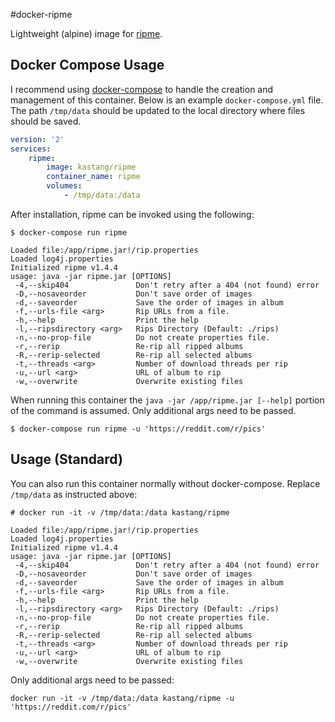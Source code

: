 #docker-ripme

Lightweight (alpine) image for [ripme](https://github.com/4pr0n/ripme).

## Docker Compose Usage

I recommend using [docker-compose](https://docs.docker.com/compose/) to handle the creation and management of this container. Below is an example `docker-compose.yml` file. The path `/tmp/data` should be updated to the local directory where files should be saved.

```yml
version: '2'
services:
    ripme:
        image: kastang/ripme
        container_name: ripme
        volumes:
            - /tmp/data:/data
```

After installation, ripme can be invoked using the following:

```
$ docker-compose run ripme

Loaded file:/app/ripme.jar!/rip.properties
Loaded log4j.properties
Initialized ripme v1.4.4
usage: java -jar ripme.jar [OPTIONS]
 -4,--skip404               Don't retry after a 404 (not found) error
 -D,--nosaveorder           Don't save order of images
 -d,--saveorder             Save the order of images in album
 -f,--urls-file <arg>       Rip URLs from a file.
 -h,--help                  Print the help
 -l,--ripsdirectory <arg>   Rips Directory (Default: ./rips)
 -n,--no-prop-file          Do not create properties file.
 -r,--rerip                 Re-rip all ripped albums
 -R,--rerip-selected        Re-rip all selected albums
 -t,--threads <arg>         Number of download threads per rip
 -u,--url <arg>             URL of album to rip
 -w,--overwrite             Overwrite existing files
```

When running this container the `java -jar /app/ripme.jar [--help]` portion of the command is assumed. Only additional args need to be passed. 

```
$ docker-compose run ripme -u 'https://reddit.com/r/pics'
```

## Usage (Standard)

You can also run this container normally without docker-compose. Replace `/tmp/data` as instructed above:

```
# docker run -it -v /tmp/data:/data kastang/ripme

Loaded file:/app/ripme.jar!/rip.properties
Loaded log4j.properties
Initialized ripme v1.4.4
usage: java -jar ripme.jar [OPTIONS]
 -4,--skip404               Don't retry after a 404 (not found) error
 -D,--nosaveorder           Don't save order of images
 -d,--saveorder             Save the order of images in album
 -f,--urls-file <arg>       Rip URLs from a file.
 -h,--help                  Print the help
 -l,--ripsdirectory <arg>   Rips Directory (Default: ./rips)
 -n,--no-prop-file          Do not create properties file.
 -r,--rerip                 Re-rip all ripped albums
 -R,--rerip-selected        Re-rip all selected albums
 -t,--threads <arg>         Number of download threads per rip
 -u,--url <arg>             URL of album to rip
 -w,--overwrite             Overwrite existing files

```

Only additional args need to be passed:

```
docker run -it -v /tmp/data:/data kastang/ripme -u 'https://reddit.com/r/pics'
```
